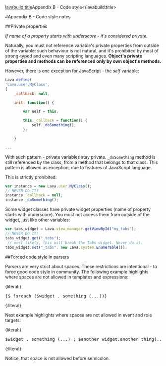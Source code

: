 <lavabuild:title>Appendix B - Code style</lavabuild:title>

#Appendix B - Code style notes

##Private properties

<i>If name of a property starts with underscore - it's considered private.</i>

Naturally, you must not reference variable's private properties from outside of the variable: 
such behaviour is not natural, and it's prohibited by most of strong-typed and even many scripting languages. 
<b>Object's private properties and methods can be referenced only by own object's methods.</b>

However, there is one exception for JavaScript - the <var>self</var> variable:

```javascript
Lava.define(
'Lava.user.MyClass',
{
	_callback: null,

	init: function() {

		var self = this;

		this._callback = function() {
			self._doSomething();
		};

	}

...
```

With such pattern - private variables stay private. `_doSomething` method is still referenced by the class, 
from a method that belongs to that class. This pattern is allowed as exception, due to features of JavaScript language.

This is strictly prohibited:

```javascript
var instance = new Lava.user.MyClass();
// NEVER DO IT!
instance._callback = null; 
instance._doSomething();
```

Some widget classes have private widget properties (name of property starts with underscore). 
You must not access them from outside of the widget, just like other variables:

```javascript
var tabs_widget = Lava.view_manager.getViewById("my_tabs");
// NEVER DO IT!
tabs_widget.get("_tabs");
 // most likely, this will break the Tabs widget. Never do it.
tabs_widget.set("_tabs", new Lava.system.Enumerable());
```

##Forced code style in parsers

Parsers are very strict about spaces. These restrictions are intentional - to force good code style in community.
The following example highlights where spaces are not allowed in templates and expressions:

{literal:}
<pre>
{$<span class="doc-invalid-space">&nbsp;</span>foreach<span class="doc-invalid-space">&nbsp;</span>($widget<span class="doc-invalid-space">&nbsp;</span>.<span class="doc-invalid-space">&nbsp;</span>something<span class="doc-invalid-space">&nbsp;</span>(...))}
</pre>
{:literal}

Next example highlights where spaces are not allowed in event and role targets:

{literal:}
<pre>
$widget<span class="doc-invalid-space">&nbsp;</span>.<span class="doc-invalid-space">&nbsp;</span>something<span class="doc-invalid-space">&nbsp;</span>(...)<span class="doc-invalid-space">&nbsp;</span>; $another_widget.another_thing(...)
</pre>
{:literal}

Notice, that space is not allowed before semicolon.